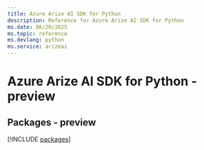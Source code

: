```yaml
---
title: Azure Arize AI SDK for Python
description: Reference for Azure Arize AI SDK for Python
ms.date: 08/20/2025
ms.topic: reference
ms.devlang: python
ms.service: arizeai
---
```

# Azure Arize AI SDK for Python - preview
## Packages - preview
[!INCLUDE [packages](arize-ai-index.md)]